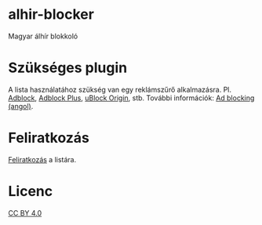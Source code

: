 # alhir-blocker
Magyar álhír blokkoló

# Szükséges plugin
A lista használatához szükség van egy reklámszűrő alkalmazásra. Pl. [Adblock](https://getadblock.com/), [Adblock Plus](https://adblockplus.org/), [uBlock Origin](https://github.com/gorhill/uBlock), stb. További információk: [Ad blocking (angol)](https://en.wikipedia.org/wiki/Ad_blocking).

# Feliratkozás
<a href="abp:subscribe?location=https%3A%2F%2Fraw.githubusercontent.com%2FsimkoG%2Falhir-blocker%2Fmaster%2Falhir.txt&amp;title=alhir-blocker" target="_blank">Feliratkozás</a> a listára.

# Licenc
[CC BY 4.0](https://creativecommons.org/licenses/by/4.0/)
